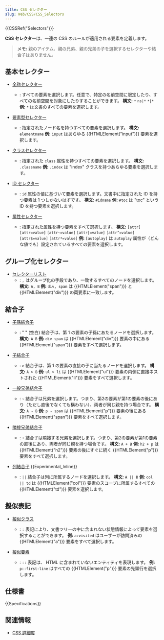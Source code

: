 ```yaml
---
title: CSS セレクター
slug: Web/CSS/CSS_Selectors
---
```


{{CSSRef("Selectors")}}

**CSS セレクター**は、一連の CSS のルールが適用される要素を定義します。

> **メモ:** 親のアイテム、親の兄弟、親の兄弟の子を選択するセレクターや結合子はありません。

## 基本セレクター

- [全称セレクター](/ja/docs/Web/CSS/Universal_selectors)
  - : すべての要素を選択します。任意で、特定の名前空間に限定したり、すべての名前空間を対象にしたりすることができます。
    **構文:** `*` `ns|*` `*|*`
    **例:** `*` は文書のすべての要素を選択します。

- [要素型セレクター](/ja/docs/Web/CSS/Type_selectors)
  - : 指定されたノード名を持つすべての要素を選択します。
    **構文:** `elementname`
    **例:** `input` はあらゆる {{HTMLElement("input")}} 要素を選択します。

- [クラスセレクター](/ja/docs/Web/CSS/Class_selectors)
  - : 指定された `class` 属性を持つすべての要素を選択します。
    **構文:** `.classname`
    **例:** `.index` は "index" クラスを持つあらゆる要素を選択します。

- [ID セレクター](/ja/docs/Web/CSS/ID_selectors)
  - : `id` 属性の値に基づいて要素を選択します。文書中に指定された ID を持つ要素は 1 つしかないはずです。
    **構文:** `#idname`
    **例:** `#toc` は "toc" という ID を持つ要素を選択します。

- [属性セレクター](/ja/docs/Web/CSS/Attribute_selectors)
  - : 指定された属性を持つ要素をすべて選択します。
    **構文:** `[attr]` `[attr=value]` `[attr~=value]` `[attr|=value]` `[attr^=value]` `[attr$=value]` `[attr*=value]`
    **例:** `[autoplay]` は `autoplay` 属性が（どんな値でも）設定されているすべての要素を選択します。

## グループ化セレクター

- [セレクターリスト](/ja/docs/Web/CSS/Selector_list)
  - : `,` はグループ化の手段であり、一致するすべてのノードを選択します。
    **構文:** `A, B`
    **例:** `div, span` は {{HTMLElement("span")}} と {{HTMLElement("div")}} の両要素に一致します。

## 結合子

- [子孫結合子](/ja/docs/Web/CSS/Descendant_combinator)
  - : " " (空白) 結合子は、第 1 の要素の子孫にあたるノードを選択します。
    **構文:** `A B`
    **例:** `div span` は {{HTMLElement("div")}} 要素の中にある {{HTMLElement("span")}} 要素をすべて選択します。

- [子結合子](/ja/docs/Web/CSS/Child_combinator)
  - : `>` 結合子は、第 1 の要素の直接の子に当たるノードを選択します。
    **構文:** `A > B`
    **例:** `ul > li` は {{HTMLElement("ul")}} 要素の内側に直接ネストされた {{HTMLElement("li")}} 要素をすべて選択します。

- [一般兄弟結合子](/ja/docs/Web/CSS/General_sibling_combinator)
  - : `~` 結合子は兄弟を選択します。つまり、第2の要素が第1の要素の後にあり（ただし直後でなくても構わない）、両者が同じ親を持つ場合です。
    **構文:** `A ~ B`
    **例:** `p ~ span` は {{HTMLElement("p")}} 要素の後にある {{HTMLElement("span")}} 要素をすべて選択します。

- [隣接兄弟結合子](/ja/docs/Web/CSS/Adjacent_sibling_combinator)
  - : `+` 結合子は隣接する兄弟を選択します。つまり、第2の要素が第1の要素の直後にあり、両者が同じ親を持つ場合です。
    **構文:** `A + B`
    **例:** `h2 + p` は {{HTMLElement("h2")}} 要素の後にすぐに続く {{HTMLElement("p")}} 要素をすべて選択します。

- [列結合子](/ja/docs/Web/CSS/Column_combinator) {{Experimental_Inline}}
  - : `||` 結合子は列に所属するノードを選択します。
    **構文:** `A || B`
    **例:** `col || td` は {{HTMLElement("col")}} 要素のスコープに所属するすべての {{HTMLElement("td")}} 要素を選択します。

## 擬似表記

- [擬似クラス](/ja/docs/Web/CSS/Pseudo-classes)
  - : `:` 表記により、文書ツリーの中に含まれない状態情報によって要素を選択することができます。
    **例:** `a:visited` はユーザーが訪問済みの {{HTMLElement("a")}} 要素をすべて選択します。

- [擬似要素](/ja/docs/Web/CSS/Pseudo-elements)
  - : `::` 表記は、 HTML に含まれていないエンティティを表現します。
    **例:** `p::first-line` はすべての {{HTMLElement("p")}} 要素の先頭行を選択します。

## 仕様書

{{Specifications}}

## 関連情報

- [CSS 詳細度](/ja/docs/Web/CSS/Specificity)
